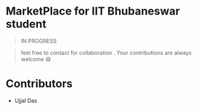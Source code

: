 # MarketPlace for IIT Bhubaneswar student

> IN PROGRESS

> feel free to contact for collaboration . Your contributions are always welcome  :smile:


# Contributors 
- Ujjal Das

